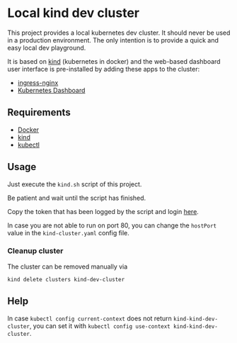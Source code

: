 # Local kind dev cluster

This project provides a local kubernetes dev cluster.
It should never be used in a production environment.
The only intention is to provide a quick and easy local dev playground.

It is based on [kind](https://kind.sigs.k8s.io/) (kubernetes in docker) and the web-based dashboard user interface is pre-installed by adding these apps to the cluster:

* [ingress-nginx](https://github.com/kubernetes/ingress-nginx)
* [Kubernetes Dashboard](https://kubernetes.io/docs/tasks/access-application-cluster/web-ui-dashboard/)

## Requirements

* [Docker](https://docs.docker.com/engine/install/)
* [kind](https://kind.sigs.k8s.io/)
* [kubectl](https://kubernetes.io/docs/tasks/tools/)

## Usage

Just execute the `kind.sh` script of this project.

Be patient and wait until the script has finished.

Copy the token that has been logged by the script and login [here](http://localhost).

In case you are not able to run on port 80, you can change the `hostPort` value in the `kind-cluster.yaml` config file.

### Cleanup cluster

The cluster can be removed manually via

```shell
kind delete clusters kind-dev-cluster
```

## Help

In case `kubectl config current-context` does not return `kind-kind-dev-cluster`, you can set it with `kubectl config use-context kind-kind-dev-cluster`.
